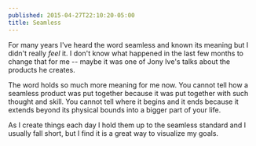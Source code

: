 ```yaml
---
published: 2015-04-27T22:10:20-05:00
title: Seamless
---
```

For many years I've heard the word seamless and known its meaning but I didn't really *feel* it. I don't know what happened in the last few months to change that for me -- maybe it was one of Jony Ive's talks about the products he creates.

The word holds so much more meaning for me now. You cannot tell how a seamless product was put together because it was put together with such thought and skill. You cannot tell where it begins and it ends because it extends beyond its physical bounds into a bigger part of your life.

As I create things each day I hold them up to the seamless standard and I usually fall short, but I find it is a great way to visualize my goals.